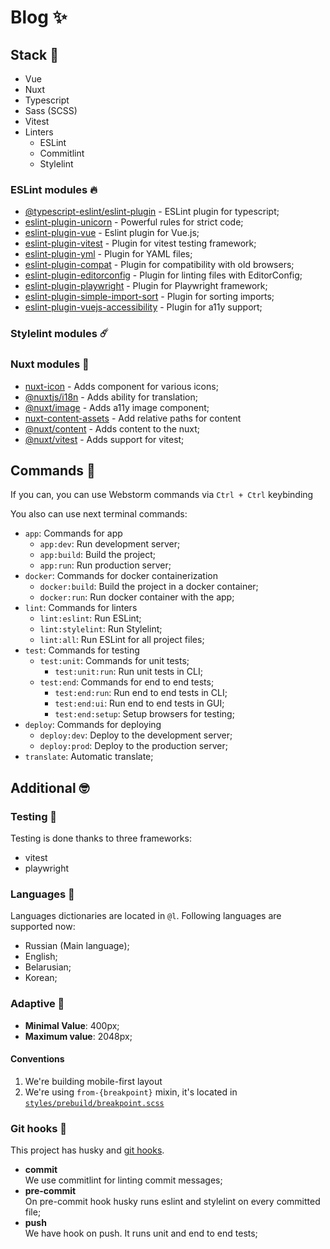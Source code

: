 # Blog ✨

## Stack 🥸
- Vue
- Nuxt
- Typescript
- Sass (SCSS)
- Vitest
- Linters
  - ESLint
  - Commitlint
  - Stylelint

### ESLint modules 🔥
- [@typescript-eslint/eslint-plugin](https://typescript-eslint.io) - ESLint plugin for typescript;
- [eslint-plugin-unicorn](https://github.com/sindresorhus/eslint-plugin-unicorn) - Powerful rules for strict code;
- [eslint-plugin-vue](https://eslint.vuejs.org) - Eslint plugin for Vue.js;
- [eslint-plugin-vitest](https://github.com/veritem/eslint-plugin-vitest) - Plugin for vitest testing framework;
- [eslint-plugin-yml](https://www.npmjs.com/package/eslint-plugin-yml) - Plugin for YAML files;
- [eslint-plugin-compat](https://github.com/amilajack/eslint-plugin-compat) - Plugin for compatibility with old browsers;
- [eslint-plugin-editorconfig](https://www.npmjs.com/package/eslint-plugin-editorconfig) - Plugin for linting files with EditorConfig;
- [eslint-plugin-playwright](https://github.com/playwright-community/eslint-plugin-playwright) - Plugin for Playwright framework;
- [eslint-plugin-simple-import-sort](https://github.com/lydell/eslint-plugin-simple-import-sort) - Plugin for sorting imports;
- [eslint-plugin-vuejs-accessibility](https://vue-a11y.github.io/eslint-plugin-vuejs-accessibility/) - Plugin for a11y support;

### Stylelint modules ☄️
### Nuxt modules 💫
- [nuxt-icon](https://nuxt.com/modules/icon) - Adds component for various icons;
- [@nuxtjs/i18n](https://nuxt.com/modules/i18n) - Adds ability for translation;
- [@nuxt/image](https://nuxt.com/modules/image) - Adds a11y image component;
- [nuxt-content-assets](https://nuxt.com/modules/content-assets) - Add relative paths for content
- [@nuxt/content](https://content.nuxtjs.org) - Adds content to the nuxt;
- [@nuxt/vitest](https://nuxt.com/modules/vitest) - Adds support for vitest;

## Commands 🙌
If you can, you can use Webstorm commands via `Ctrl + Ctrl` keybinding

You also can use next terminal commands:

- `app`: Commands for app
    - `app:dev`: Run development server;
    - `app:build`: Build the project;
    - `app:run`: Run production server;
- `docker`: Commands for docker containerization
  - `docker:build`: Build the project in a docker container;
  - `docker:run`: Run docker container with the app;
- `lint`: Commands for linters
  - `lint:eslint`: Run ESLint;
  - `lint:stylelint`: Run Stylelint;
  - `lint:all`: Run ESLint for all project files;
- `test`: Commands for testing
  - `test:unit`: Commands for unit tests;
    - `test:unit:run`: Run unit tests in CLI;
  - `test:end`: Commands for end to end tests;
    - `test:end:run`: Run end to end tests in CLI;
    - `test:end:ui`: Run end to end tests in GUI;
    - `test:end:setup`: Setup browsers for testing;
- `deploy`: Commands for deploying
  - `deploy:dev`: Deploy to the development server;
  - `deploy:prod`: Deploy to the production server;
- `translate`: Automatic translate;

## Additional 🤓

### Testing 🥰
Testing is done thanks to three frameworks:
  - vitest
  - playwright

### Languages 👅
Languages dictionaries are located in `@l`. Following languages are supported now:

- Russian (Main language);
- English;
- Belarusian;
- Korean;

### Adaptive 🤳
- **Minimal Value**: 400px;
- **Maximum value**: 2048px;

#### Conventions
1. We're building mobile-first layout
2. We're using `from-{breakpoint}` mixin, it's located in [`styles/prebuild/breakpoint.scss`](styles/prebuild/breakpoint.scss)

### Git hooks 🤞
This project has husky and [git hooks](https://gist.github.com/tokiory/5b99a68523065d86a218797d349fbbbd).

- **commit** \
  We use commitlint for linting commit messages;
- **pre-commit** \
  On pre-commit hook husky runs eslint and stylelint on every committed file;
- **push** \
  We have hook on push. It runs unit and end to end tests;
